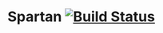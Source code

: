 # Spartan [![Build Status](https://travis-ci.org/SpartanRefactoring/spartan.svg?branch=master)](https://travis-ci.org/SpartanRefactoring/spartan)
